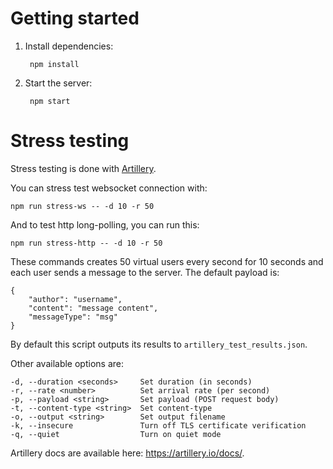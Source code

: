 # Getting started

1. Install dependencies:

        npm install

2. Start the server:

        npm start

# Stress testing

Stress testing is done with [Artillery](https://artillery.io/).

You can stress test websocket connection with:

    npm run stress-ws -- -d 10 -r 50

And to test http long-polling, you can run this:

    npm run stress-http -- -d 10 -r 50

These commands creates 50 virtual users every second for 10 seconds and each user
sends a message to the server. The default payload is:

    {
        "author": "username",
        "content": "message content",
        "messageType": "msg"
    }

By default this script outputs its results to `artillery_test_results.json`.

Other available options are:

    -d, --duration <seconds>     Set duration (in seconds)
    -r, --rate <number>          Set arrival rate (per second)
    -p, --payload <string>       Set payload (POST request body)
    -t, --content-type <string>  Set content-type
    -o, --output <string>        Set output filename
    -k, --insecure               Turn off TLS certificate verification
    -q, --quiet                  Turn on quiet mode

Artillery docs are available here: <https://artillery.io/docs/>.
